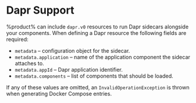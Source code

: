 # Dapr Support

%product% can include `dapr.v0` resources to run Dapr sidecars alongside your components.
When defining a Dapr resource the following fields are required:

- `metadata` – configuration object for the sidecar.
- `metadata.application` – name of the application component the sidecar attaches to.
- `metadata.appId` – Dapr application identifier.
- `metadata.components` – list of components that should be loaded.

If any of these values are omitted, an `InvalidOperationException` is thrown when generating Docker Compose entries.
